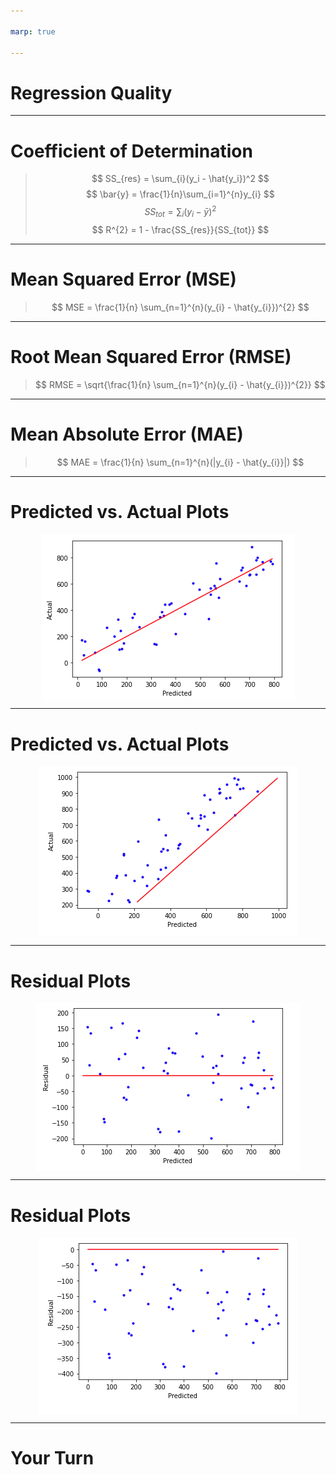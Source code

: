 ```yaml
---

marp: true

---
```


<style>
img[alt~="center"] {
  display: block;
  margin: 0 auto;
}
</style>

# Regression Quality

<!--
So far in this course, we have spent some time building and testing regression models. But how can we measure how good these models are? In this unit we will examine a few of the ways we can measure and graph the results of a regression model in order to better understand the quality of the model.
-->

---

# Coefficient of Determination

> $$ SS_{res} = \sum_{i}(y_i - \hat{y_i})^2 $$
> $$ \bar{y} = \frac{1}{n}\sum_{i=1}^{n}y_{i} $$
> $$ SS_{tot} = \sum_{i}(y_{i}-\bar{y})^2 $$
> $$ R^{2} = 1 - \frac{SS_{res}}{SS_{tot}} $$
<!--

The coefficient of determination, denoted $R^2$, is one of the most important metrics in regression. It tells us how much of the data is "explained" by the model.

Before we can define the metric itself, we need to define a few other key terms.

A residual is the difference between the target value $y_i$ and the predicted value $\hat{y_i}$. The residual sum of squares is the summation of the square of every residual in the prediction set.

The total sum of squares is the sum of the squared differences between each value $y_i$ and their mean.

Given the total sum of squares and the residual sum of squares, we can calculate the coefficient of determination $R^2$.

The $R^2$ score measures how well the actual variance from $x$-values to $y$-values is represented in the variance between the $x$-values and the predicted $\hat{y}$-values.

Typically, this score ranges from 0 to 1, where 0 is bad and 1 is a perfect mapping. However, the score can also be negative. Can you guess why?

If a line drawn horizontally through the data points performs better than your regression, then the $R^2$ score would be negative. If you see this, try again. Your model really isn't working.

For values in the range 0-1, interpreting the $R^2$ is more subjective. The closer to 0, the worse your model is at fitting the data. And generally, the closer to 1, the better. But you also don't want to overfit. This is where testing, observation, and experience come into play.
-->

---

# Mean Squared Error (MSE)

> $$ MSE = \frac{1}{n} \sum_{n=1}^{n}(y_{i} - \hat{y_{i}})^{2} $$

<!--
The mean squared error is the measure of the values that our model predicts vs. what the values actually are. The differences are calculated, squared to get rid of negatives, and summed so that the average squared error can be found.

What is a good MSE value?

The answer really depends how perfect you want your model to be. The values of MSE are a little difficult to interpret, though. Since they are the square of the error, the units don't match the units of the target in our model. This is fine for machines training the model, but it's nearly impossible to reason about afterward.

There is a solution, though.
-->

---

# Root Mean Squared Error (RMSE)

> $$ RMSE = \sqrt{\frac{1}{n} \sum_{n=1}^{n}(y_{i} - \hat{y_{i}})^{2}} $$

<!--
The root mean squared error is simply the square root of the mean squared error. It adjusts the units of the error back to the units of the target, which makes model quality much easier to reason about.

For instance, if you have a model that predicted housing prices, and it had an RMSE of 10,000, would that model be good or bad? Since houses cost in the hundreds of thousands -- if not millions -- of dollars, an error of $10,000 doesn't seem too bad.

What about a model that predicted average global temperatures in Celsius that had an RMSE of 8? Although 8 is much smaller than 10,000, an 8 degrees Celsius change is a big deal in terms of average temperatures. Thus, 8 is probably not an acceptable RMSE for this model.
-->

---

# Mean Absolute  Error (MAE)

> $$ MAE = \frac{1}{n} \sum_{n=1}^{n}(|y_{i} - \hat{y_{i}}|) $$

<!--
Mean absolute error is calculated similarly to mean squared error. Instead of using squaring to remove negative values, the absolute value of the difference in actual and predicted values is taken.

A benefit of MAE is that the units remain the same as that of the target.

The primary difference in MAE and MSE is that MSE squares the error, which gives larger differences in value and much higher error scores. This gives extra penalty to really bad predictions.
-->

---

# Predicted vs. Actual Plots

![center](res/predicted_vs_actual.png)

<!--
There are numerous ways to visualize regression predictions, but one of the most basic is the "predicted vs. actual" plot.

In this case the data points scatter pretty evenly around the prediction-to-actual line (i.e., the line y=x, where the actual and predication are equal).

So what does a bad plot look like?

Image Details:
* [predicted_vs_actual.png](http://www.google.com): Copyright Google
-->

---

# Predicted vs. Actual Plots

![center](res/predicted_vs_actual_positive_bias.png)

<!--
Now we have a situation where there is an obvious bias. All predictions are higher than the actual values, so the model needs to be adjusted to make smaller predictions.

Image Details:
* [predicted_vs_actual.png](http://www.google.com): Copyright Google
-->

---

# Residual Plots

![center](res/residual.png)

<!--
Another helpful visualization tool is to plot the regression residuals. As a reminder, residuals are the difference between the actual values and the predicted values.

We plot residuals on the y-axis against the predicted values on the x-axis and draw a horizontal line through  y=0.

Image Details:
* [residual.png](http://www.google.com): Copyright Google
-->

---

# Residual Plots

![center](res/residual_bias.png)

<!--
Cases where our predictions were too low are above the line. Cases where our predictions were too high are below the line.

In the "predicted vs. actual" section above, we plotted a case where there was a large positive bias in our predictions. Plotting the same biased data on a residual plot shows all of the residuals below the zero line.

Image Details:
* [residual_bias.png](http://www.google.com): Copyright Google
-->

---

# Your Turn

<!--
Let's now move on to the lab portion of the unit. In this lab you'll create and interpret various measures and interpretations of regression model quality.
-->
